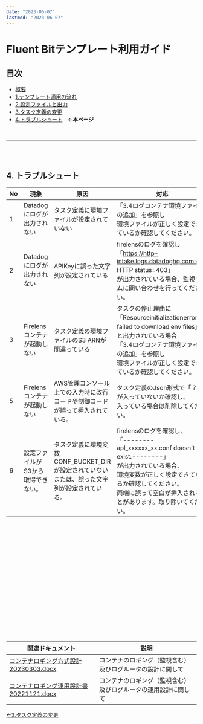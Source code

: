 ```yaml
---
date: "2023-06-07"
lastmod: "2023-06-07"
---
```


# Fluent Bitテンプレート利用ガイド
## 目次
- [概要](/fluentbit/#概要)
- [1.テンプレート適用の流れ](/fluentbit/#1テンプレート適用の流れ)
- [2.設定ファイルと出力](/fluentbit/configuration.html)
- [3.タスク定義の変更](/fluentbit/firelens.html)
- [4.トラブルシュート](/fluentbit/troubleshooting.html)　**←本ページ**
<br>

---

<br><br>

## 4. トラブルシュート

| No | 現象 | 原因 | 対応 |
| ------ | ------ | ------ | ------ |
| 1 | Datadogにログが出力されない | タスク定義に環境ファイルが設定されていない | 「3.4ログコンテナ環境ファイルの追加」を参照し<br>環境ファイルが正しく設定できているか確認してください。 |
| 2 | Datadogにログが出力されない | APIKeyに誤った文字列が設定されている | firelensのログを確認し<br>「https://http-intake.logs.datadoghq.com:443 HTTP status=403」<br>が出力されている場合、監視チームに問い合わせを行ってください。 |
| 3 | Firelensコンテナが起動しない | タスク定義の環境ファイルのS3 ARNが間違っている | タスクの停止理由に<br>「Resourceinitializationerror: failed to download env files」<br>と出力されている場合<br>「3.4ログコンテナ環境ファイルの追加」を参照し<br>環境ファイルが正しく設定できているか確認してください。 |
| 5 | Firelensコンテナが起動しない | AWS管理コンソール上での入力時に改行コードや制御コードが誤って挿入されている。 | タスク定義のJson形式で「？」が入っていないか確認し、<br>入っている場合は削除してください。 |
| 6 | 設定ファイルがS3から取得できない。 | タスク定義に環境変数CONF_BUCKET_DIRが設定されていないまたは、誤った文字列が設定されている。 | firelensのログを確認し、<br>「--------apl_xxxxxx_xx.conf doesn't exist.--------」<br>が出力されている場合、<br>環境変数が正しく設定できているか確認してください。<br>両端に誤って空白が挿入されることがあります。取り除いてください。 |


<br><br>

<p style="margin-top: 20em"></p>  

| 関連ドキュメント | 説明 | 
| ------ | ------ |
| [コンテナロギング方式設計20230303.docx](/files/基本設計書/コンテナロギング方式設計20230303.docx) | コンテナのロギング（監視含む）及びログルータの設計に関して | 
| [コンテナロギング運用設計書20221121.docx](/files/基本設計書/コンテナロギング運用設計書20221121.docx) | コンテナのロギング（監視含む）及びログルータの運用設計に関して |  

<div style="display: flex; justify-content: space-between;">
  <div style="text-align: center;">
    <a href="/fluentbit/firelens">←3.タスク定義の変更</a>
  </div>
  <div style="text-align: center;">
　
  </div>
</div>